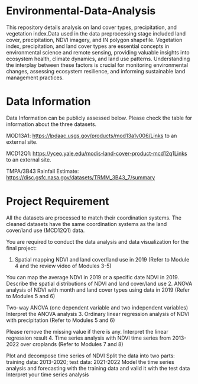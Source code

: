 # Environmental-Data-Analysis
This repository details analysis on land cover types, precipitation, and vegetation index.Data used in the data preprocessing stage included land cover, precipitation, NDVI imagery, and IN polygon shapefile.
Vegetation index, precipitation, and land cover types are essential concepts in environmental science and remote sensing, providing valuable insights into ecosystem health, climate dynamics, and land use patterns. Understanding the interplay between these factors is crucial for monitoring environmental changes, assessing ecosystem resilience, and informing sustainable land management practices.

# Data Information
Data Information can be publicly assessed below.
Please check the table for information about the three datasets.

MOD13A1: https://lpdaac.usgs.gov/products/mod13a1v006/Links to an external site.

MCD12Q1: https://yceo.yale.edu/modis-land-cover-product-mcd12q1Links to an external site.

TMPA/3B43 Rainfall Estimate:  https://disc.gsfc.nasa.gov/datasets/TRMM_3B43_7/summary

# Project Requirement
All the datasets are processed to match their coordination systems. The cleaned datasets have the same coordination systems as the land cover/land use (MCD12Q1) data. 

You are required to conduct the data analysis and data visualization for the final project:
1. Spatial mapping NDVI and land cover/land use in 2019 (Refer to Module 4 and the review video of Modules 3-5)

You can map the average NDVI in 2019 or a specific date NDVI in 2019.
Describe the spatial  distributions of NDVI and land cover/land use
2. ANOVA analysis of NDVI with month and land cover types using data in 2019 (Refer to Modules 5 and 6)

Two-way ANOVA (one dependent variable and two independent variables)
Interpret the ANOVA analysis
3. Ordinary linear regression analysis of NDVI with precipitation  (Refer to Modules 5 and 6)

Please remove the missing value if there is any.
Interpret the linear regression result
4. Time series analysis with NDVI time series from 2013-2022 over croplands (Refer to Modules 7 and 8)

Plot and decompose time series of NDVI
Split the data into two parts: training data: 2013-2020; test data: 2021-2022
Model the time series analysis and forecasting with the training data and valid it with the test data
Interpret your time series analysis
